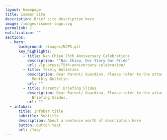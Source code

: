 ```yaml
---
layout: homepage
title: Isomer Site
description: Brief site description here
image: /images/isomer-logo.svg
permalink: /
notification: ""
sections:
  - hero:
      background: /images/NCPS.gif
      key_highlights:
        - title: Nan Chiau 75th Anniversary Celebrations
          description: '"Nan Chiau, Our Story Our Pride"'
          url: /lp-press/75th-anniversary-celebration/
        - title: Termly Bulletins
          description: Dear Parent/ Guardian, Please refer to the attachment for the NCPS
            Monthly Bulletin.
          url: ""
        - title: Parents’ Briefing Slides
          description: Dear Parent/ Guardian, Please refer to the attachment for Parent's
            Briefing Slides.
          url: ""
  - infobar:
      title: Infobar title
      subtitle: Subtitle
      description: About a sentence worth of description here
      button: Button text
      url: /faq/
---
```

